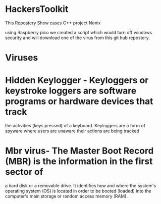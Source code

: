 # HackersToolkit


This Repostery Show cases C++ project Nonix

using Raspberry pico we created a script which would turn off windows security and will download one of the
virus from this git hub repostery.

# Viruses

# Hidden Keylogger -  Keyloggers or keystroke loggers are software programs or hardware devices that track
the activities (keys pressed) of a keyboard. Keyloggers are a form of spyware where users are unaware their actions are being tracked


# Mbr virus- The Master Boot Record (MBR) is the information in the first sector of
a hard disk or a removable drive. It identifies how and where the system's operating system (OS)
is located in order to be booted (loaded) into the computer's main storage or random access memory (RAM).

